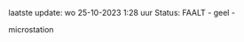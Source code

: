 laatste update: 
wo 25-10-2023  1:28   uur 
Status: FAALT - geel - 
<div class="service R">microstation</div>